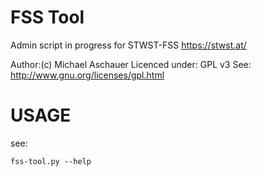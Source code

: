 
# FSS Tool

Admin script in progress for STWST-FSS 
https://stwst.at/

Author:(c) Michael Aschauer <m AT ash.to>
Licenced under: GPL v3
See: http://www.gnu.org/licenses/gpl.html



# USAGE

see: 

	fss-tool.py --help
